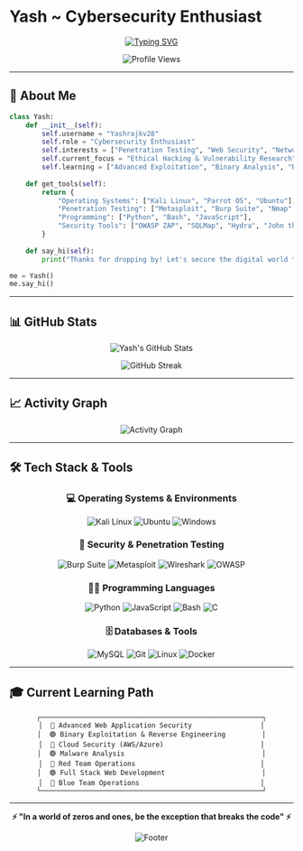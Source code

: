 # Yash ~ Cybersecurity Enthusiast

<div align="center">
  
[![Typing SVG](https://readme-typing-svg.herokuapp.com?font=Fira+Code&size=22&duration=3000&pause=1000&color=00FF00&center=true&vCenter=true&width=600&lines=Cybersecurity+Researcher;Penetration+Testing+%7C+Bug+Hunting;Breaking+Systems+to+Build+Better+Ones;Always+Learning%2C+Always+Hacking)](https://git.io/typing-svg)

![Profile Views](https://komarev.com/ghpvc/?username=Yashrajkv28&color=green&style=flat-square&label=Profile+Views)

</div>

---

## 🎯 About Me

```python
class Yash:
    def __init__(self):
        self.username = "Yashrajkv28"
        self.role = "Cybersecurity Enthusiast"
        self.interests = ["Penetration Testing", "Web Security", "Network Security"]
        self.current_focus = "Ethical Hacking & Vulnerability Research"
        self.learning = ["Advanced Exploitation", "Binary Analysis", "Reverse Engineering"]
    
    def get_tools(self):
        return {
            "Operating Systems": ["Kali Linux", "Parrot OS", "Ubuntu"],
            "Penetration Testing": ["Metasploit", "Burp Suite", "Nmap", "Wireshark"],
            "Programming": ["Python", "Bash", "JavaScript"],
            "Security Tools": ["OWASP ZAP", "SQLMap", "Hydra", "John the Ripper"]
        }
    
    def say_hi(self):
        print("Thanks for dropping by! Let's secure the digital world together 🔐")

me = Yash()
me.say_hi()
```

---

## 📊 GitHub Stats

<div align="center">
  
![Yash's GitHub Stats](https://github-readme-stats.vercel.app/api?username=Yashrajkv28&show_icons=true&theme=chartreuse-dark&hide_border=true&bg_color=0D1117&title_color=00FF00&icon_color=00FF00&text_color=00FF00)

![GitHub Streak](https://github-readme-streak-stats.herokuapp.com/?user=Yashrajkv28&theme=chartreuse-dark&hide_border=true&background=0D1117&ring=00FF00&fire=00FF00&currStreakLabel=00FF00)

</div>

---

## 📈 Activity Graph

<div align="center">

![Activity Graph](https://github-readme-activity-graph.vercel.app/graph?username=Yashrajkv28&theme=github-compact&bg_color=0D1117&color=00FF00&line=00FF00&point=00FF41&area=true&hide_border=true)

</div>

---

## 🛠️ Tech Stack & Tools

<div align="center">

### 💻 Operating Systems & Environments
![Kali Linux](https://img.shields.io/badge/Kali%20Linux-557C94?style=for-the-badge&logo=kalilinux&logoColor=white)
![Ubuntu](https://img.shields.io/badge/Ubuntu-E95420?style=for-the-badge&logo=ubuntu&logoColor=white)
![Windows](https://img.shields.io/badge/Windows-0078D6?style=for-the-badge&logo=windows&logoColor=white)

### 🔐 Security & Penetration Testing
![Burp Suite](https://img.shields.io/badge/Burp%20Suite-FF6633?style=for-the-badge&logo=burp-suite&logoColor=white)
![Metasploit](https://img.shields.io/badge/Metasploit-2596CD?style=for-the-badge&logo=metasploit&logoColor=white)
![Wireshark](https://img.shields.io/badge/Wireshark-1679A7?style=for-the-badge&logo=wireshark&logoColor=white)
![OWASP](https://img.shields.io/badge/OWASP-000000?style=for-the-badge&logo=owasp&logoColor=white)

### 👨‍💻 Programming Languages
![Python](https://img.shields.io/badge/Python-3776AB?style=for-the-badge&logo=python&logoColor=white)
![JavaScript](https://img.shields.io/badge/JavaScript-F7DF1E?style=for-the-badge&logo=javascript&logoColor=black)
![Bash](https://img.shields.io/badge/Bash-4EAA25?style=for-the-badge&logo=gnu-bash&logoColor=white)
![C](https://img.shields.io/badge/C-00599C?style=for-the-badge&logo=c&logoColor=white)

### 🗄️ Databases & Tools
![MySQL](https://img.shields.io/badge/MySQL-4479A1?style=for-the-badge&logo=mysql&logoColor=white)
![Git](https://img.shields.io/badge/Git-F05032?style=for-the-badge&logo=git&logoColor=white)
![Linux](https://img.shields.io/badge/Linux-FCC624?style=for-the-badge&logo=linux&logoColor=black)
![Docker](https://img.shields.io/badge/Docker-2496ED?style=for-the-badge&logo=docker&logoColor=white)

</div>

---

## 🎓 Current Learning Path

<div align="center">

```ascii
┌───────────────────────────────────────────────────────┐
│  🔴 Advanced Web Application Security                 │
│  🟢 Binary Exploitation & Reverse Engineering         │
│  🔴 Cloud Security (AWS/Azure)                        │
│  🟢 Malware Analysis                                  │
│  🔴 Red Team Operations                               │
│  🟢 Full Stack Web Development                        │
│  🔴 Blue Team Operations                              │
└───────────────────────────────────────────────────────┘
```

</div>



---

<div align="center">

**⚡ "In a world of zeros and ones, be the exception that breaks the code" ⚡**

![Footer](https://capsule-render.vercel.app/api?type=waving&color=00FF00&height=100&section=footer)

</div>
